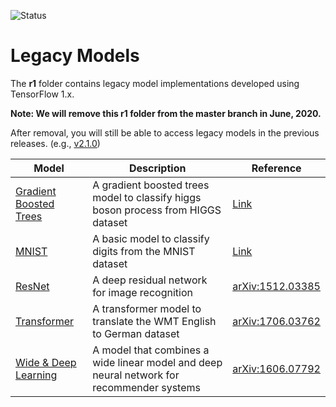 ![Status](https://img.shields.io/badge/No%20Maintenance%20Intended-%E2%9C%95-red.svg)

# Legacy Models

The **r1** folder contains legacy model implementations developed
using TensorFlow 1.x.

**Note: We will remove this r1 folder from the master branch in June, 2020.**

After removal, you will still be able to access legacy models
in the previous releases.
(e.g., [v2.1.0](https://github.com/tensorflow/models/releases/tag/v2.1.0))

| Model | Description | Reference |
| ----- | ----------- | --------- |
| [Gradient Boosted Trees](boosted_trees) | A gradient boosted trees model to classify higgs boson process from HIGGS dataset | [Link](https://en.wikipedia.org/wiki/Gradient_boosting) |
| [MNIST](mnist) | A basic model to classify digits from the MNIST dataset | [Link](http://yann.lecun.com/exdb/mnist/) |
| [ResNet](resnet) | A deep residual network for image recognition | [arXiv:1512.03385](https://arxiv.org/abs/1512.03385) |
| [Transformer](transformer) | A transformer model to translate the WMT English to German dataset | [arXiv:1706.03762](https://arxiv.org/abs/1706.03762) |
| [Wide & Deep Learning](wide_deep) | A model that combines a wide linear model and deep neural network for recommender systems | [arXiv:1606.07792](https://arxiv.org/abs/1606.07792) |
